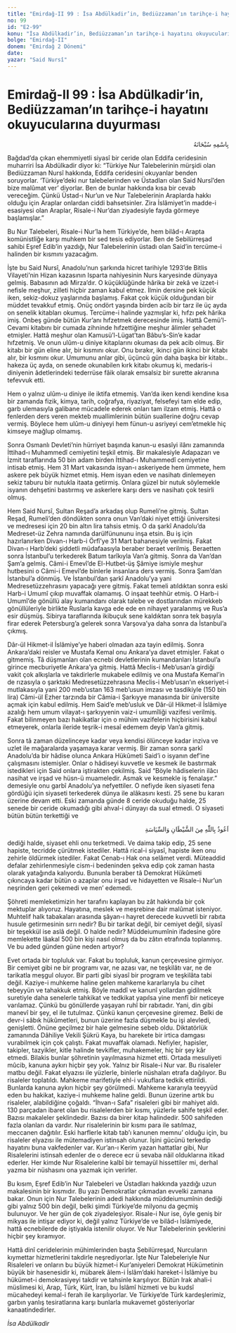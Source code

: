 ```yaml
---
title: "Emirdağ-II 99 : İsa Abdülkadir’in, Bediüzzaman’ın tarihçe-i hayatını okuyucularına duyurması"
no: 99
id: "E2-99"
konu: "İsa Abdülkadir’in, Bediüzzaman’ın tarihçe-i hayatını okuyucularına duyurması"
bolge: "Emirdağ-II"
donem: "Emirdağ 2 Dönemi"
date: 
yazar: "Said Nursî"
---
```


# Emirdağ-II 99 : İsa Abdülkadir’in, Bediüzzaman’ın tarihçe-i hayatını okuyucularına duyurması

<p class="arabic" dir="rtl" title="Meal: “Her türlü noksan sıfatlardan yüce olan Allah’ın adıyla.”">بِاسْمِهِ سُبْحَانَهُ</p>

Bağdad’da çıkan ehemmiyetli siyasî bir ceride olan Eddifa ceridesinin muharriri İsa Abdülkadir diyor ki: “Türkiye Nur Talebelerinin mürşidi olan Bediüzzaman Nursî hakkında, Eddifa ceridesini okuyanlar benden soruyorlar. ‘Türkiye’deki nur talebelerinden ve Üstadları olan Said Nursî’den bize malûmat ver’ diyorlar. Ben de bunlar hakkında kısa bir cevab vereceğim. Çünkü Üstad-ı Nur’un ve Nur Talebelerinin Araplarda hakkı olduğu için Araplar onlardan ciddi bahsetsinler. Zira İslâmiyet’in madde-i esasiyesi olan Araplar, Risale-i Nur’dan ziyadesiyle fayda görmeye başlamışlar.”

Bu Nur Talebeleri, Risale-i Nur’la hem Türkiye’de, hem bilâd-ı Arapta komünistliğe karşı muhkem bir sed tesis ediyorlar. Ben de Sebilürreşad sahibi Eşref Edib’in yazdığı, Nur Talebelerinin üstadı olan Said’in tercüme-i halinden bir kısmını yazacağım.

İşte bu Said Nursî, Anadolu’nun şarkında hicret tarihiyle 1293’de Bitlis Vilayeti’nin Hizan kazasının Isparta nahiyesinin Nurs karyesinde dünyaya gelmiş. Babasının adı Mirza’dır. O küçüklüğünde hârika bir zekâ ve izzet-i nefisle meşhur, zilleti hiçbir zaman kabul etmez. İlmin dersine pek küçük iken, sekiz-dokuz yaşlarında başlamış. Fakat çok küçük olduğundan bir müddet tevakkuf etmiş. Onüç ondört yaşında birden acib bir tarz ile üç ayda on senelik kitabları okumuş. Tercüme-i halinde yazmışlar ki, hıfzı pek hârika imiş. Onbeş günde bütün Kur’anı hıfzetmek derecesinde imiş. Hattâ Cemü’l-Cevami kitabını bir cumada zihninde hıfzettiğine meşhur âlimler şehadet etmişler. Hattâ meşhur olan Kamusü’l-Lügat’tan Bâbu’s-Sin’e kadar hıfzetmiş. Ve onun ulûm-u diniye kitaplarını okuması da pek acib olmuş. Bir kitabı bir gün eline alır, bir kısmını okur. Onu bırakır, ikinci gün ikinci bir kitabı alır, bir kısmını okur. Umumunu anlar gibi, üçüncü gün daha başka bir kitabı.. hakeza üç ayda, on senede okunabilen kırk kitabı okumuş ki, medaris-i diniyenin âdetlerindeki tederrüse fâik olarak emsalsiz bir surette akranına tefevvuk etti.

Hem o yalnız ulûm-u diniye ile iktifa etmemiş. Van’da iken kendi kendine kısa bir zamanda fizik, kimya, tarih, coğrafya, riyaziyat, felsefeyi tam elde edip, garb ulemasıyla galibane mücadele ederek onları tam ilzam etmiş. Hattâ o fenlerden ders veren mekteb muallimlerinin bütün suallerine doğru cevap vermiş. Böylece hem ulûm-u diniyeyi hem fünun-u asriyeyi cem’etmekle hiç kimseye mağlup olmamış.

Sonra Osmanlı Devleti’nin hürriyet başında kanun-u esasîyi ilânı zamanında İttihad-ı Muhammedî cemiyetini teşkil etmiş. Bir makalesiyle Adapazarı ve İzmit taraflarında 50 bin adam birden İttihad-ı Muhammedî cemiyetine intisab etmiş. Hem 31 Mart vakasında isyan-ı askeriyede hem ümmete, hem askere pek büyük hizmet etmiş. Hem isyan eden ve nasihatı dinlemeyen sekiz taburu bir nutukla itaata getirmiş. Onlara güzel bir nutuk söylemekle isyanın dehşetini bastırmış ve askerlere karşı ders ve nasihatı çok tesirli olmuş.

Hem Said Nursî, Sultan Reşad’a arkadaş olup Rumeli’ne gitmiş. Sultan Reşad, Rumeli’den döndükten sonra onun Van’daki niyet ettiği üniversitesi ve medresesi için 20 bin altın lira tahsis etmiş. O da şarkî Anadolu’da Medreset-üz Zehra namında darülfünununu inşa etsin. Bu iş için hazırlanırken Divan-ı Harb-i Örfî’ye 31 Mart bahanesiyle verilmiş. Fakat Divan-ı Harb’deki şiddetli müdafaasıyla beraber beraet verilmiş. Beraetten sonra İstanbul’u terkederek Batum tarîkıyla Van’a gitmiş. Sonra da Van’dan Şam’a gelmiş. Câmi-i Emevî’de El-Hutbet-üş Şâmiye ismiyle meşhur hutbesini o Câmi-i Emevî’de binlerle insanlara ders vermiş. Sonra Şam’dan İstanbul’a dönmüş. Ve İstanbul’dan şarkî Anadolu’ya yani Medresetüzzehrasını yapacağı yere gitmiş. Fakat temeli atıldıktan sonra eski Harb-i Umumî çıkıp muvaffak olamamış. O inşaat teehhür etmiş. O Harb-i Umumî’de gönüllü alay kumandanı olarak talebe ve dostlarından mürekkeb gönüllüleriyle birlikte Ruslarla kavga ede ede en nihayet yaralanmış ve Rus’a esir düşmüş. Sibirya taraflarında ikibuçuk sene kaldıktan sonra tek başıyla firar ederek Petersburg’a gelerek sonra Varşova’ya daha sonra da İstanbul’a çıkmış.

Dâr-ül Hikmet-il İslâmiye’ye haberi olmadan aza tayin edilmiş. Sonra Ankara’daki reisler ve Mustafa Kemal onu Ankara’ya davet etmişler. Fakat o gitmemiş. Tâ düşmanları olan ecnebi devletlerinin kumandanları İstanbul’a girince mecburiyetle Ankara’ya gitmiş. Hattâ Meclis-i Meb’usan’a girdiği vakit çok alkışlarla ve takdirlerle mukabele edilmiş ve ona Mustafa Kemal’in de rızasıyla o şarktaki Medresetüzzehrasına Meclis-i Meb’usan’ın ekseriyet-i mutlakasıyla yani 200 meb’ustan 163 meb’usun imzası ve tasdikiyle (150 bin lira) Câmi-ül Ezher tarzında bir Câmia-i Şarkıyye manasında bir üniversite açmak için kabul edilmiş. Hem Said’e meb’usluk ve Dâr-ül Hikmet-il İslâmiye azalığı hem umum vilayat-ı şarkıyyenin vaiz-i umumîliği vazifesi verilmiş. Fakat bilinmeyen bazı hakikatlar için o mühim vazifelerin hiçbirisini kabul etmeyerek, onlarla ileride teşrik-i mesaî edemem deyip Van’a gitmiş.

Sonra tâ zaman düzelinceye kadar veya kendisi ölünceye kadar inziva ve uzlet ile mağaralarda yaşamaya karar vermiş. Bir zaman sonra şarkî Anadolu’da bir hâdise olunca Ankara Hükûmeti Said’i o isyanın def’ine çalışmasını istemişler. Onlar o hâdiseyi kuvvetle ve kesmek ile bastırmak istedikleri için Said onlara iştirakten çekilmiş. Said “Böyle hâdiselerin ilâcı nasihat ve irşad ve hüsn-ü muameledir. Asmak ve kesmekle iş fenalaşır.” demesiyle onu garbî Anadolu’ya nefyettiler. O nefiyde iken siyaseti fena gördüğü için siyaseti terkederek dünya ile alâkasını kesti. 25 sene bu kararı üzerine devam etti. Eski zamanda günde 8 ceride okuduğu halde, 25 senede bir ceride okumadığı gibi ahval-i dünyayı da sual etmedi. O siyaseti bütün bütün terkettiği ve

<p class="arabic" dir="rtl" title="Meal: “Şeytandan ve siyasetten Allah’a sığınırım.”">اَعُوذُ بِاللّٰهِ مِنَ الشَّيْطَانِ وَالسِّيَاسَةِ</p>

dediği halde, siyaset ehli onu terketmedi. Ve daima takip edip, 25 sene hapiste, tecridde çürütmek istediler. Hattâ rical-i siyasî, hapiste iken onu zehirle öldürmek istediler. Fakat Cenab-ı Hak ona selâmet verdi. Müteaddid defalar zehirlenmesiyle cism-i bedeninden şekva edip çok zaman hasta olarak yatağında kalıyordu. Bununla beraber tâ Demokrat Hükûmeti çıkıncaya kadar bütün o azaplar onu irşad ve hidayetten ve Risale-i Nur’un neşrinden geri çekemedi ve men’ edemedi.

Şöhreti memleketimizin her tarafını kaplayan bu zât hakkında bir çok mektuplar alıyoruz. Hayatına, meslek ve meşrebine dair malûmat isteniyor. Muhtelif halk tabakaları arasında şâyan-ı hayret derecede kuvvetli bir rabıta husule getirmesinin sırrı nedir? Bu bir tarikat değil, bir cemiyet değil, siyasî bir teşekkül ise aslâ değil. O halde nedir? Müddeiumumînin ifadesine göre memlekette lâakal 500 bin kişi nasıl olmuş da bu zâtın etrafında toplanmış. Ve bu aded günden güne neden artıyor?

Evet ortada bir topluluk var. Fakat bu topluluk, kanun çerçevesine girmiyor. Bir cemiyet gibi ne bir programı var, ne azası var, ne teşkilâtı var, ne de tarikatla meşgul oluyor. Bir parti gibi siyasî bir program ve teşkilâta tabi değil. Kaziye-i muhkeme haline gelen mahkeme kararlarıyla bu cihet tebeyyün ve tahakkuk etmiş. Böyle maddî ve kanunî yollardan gidilmek suretiyle daha senelerle tahkikat ve tedkikat yapılsa yine menfî bir neticeye varılamaz. Çünkü bu gönüllerde yaşayan ruhî bir rabıtadır. Yani, din gibi manevî bir şey, el ile tutulmaz. Çünkü kanun çerçevesine giremez. Belki de devr-i sâbık hükûmetleri, bunun üzerine fazla düşmekle bu işi alevledi, genişletti. Önüne geçilmez bir hale gelmesine sebeb oldu. Diktatörlük zamanında Dâhiliye Vekili Şükrü Kaya, bu harekete bir irtica damgası vurabilmek için çok çalıştı. Fakat muvaffak olamadı. Nefiyler, hapisler, takipler, tazyikler, kitle halinde tevkifler, muhakemeler, hiç bir şey kâr etmedi. Bilakis bunlar şöhretinin yayılmasına hizmet etti. Ortada mesuliyeti mûcib, kanuna aykırı hiçbir şey yok. Yalnız bir Risale-i Nur var. Bu risaleler matbu değil. Fakat elyazısı ile yüzlerle, binlerle nüshaları etrafa dağılıyor. Bu risaleler toplatıldı. Mahkeme marifetiyle ehl-i vukuflara tedkik ettirildi. Bunlarda kanuna aykırı hiçbir şey görülmedi. Mahkeme kararıyla teeyyüd eden bu hakikat, kaziye-i muhkeme haline geldi. Bunun üzerine artık bu risaleler, alabildiğine çoğaldı. “İhvan-ı Safa” risaleleri gibi bir mahiyet aldı. 130 parçadan ibaret olan bu risalelerden bir kısmı, yüzlerle sahife teşkil eder. Bazısı makaleler şeklindedir. Bazısı da birer kitap halindedir. 500 sahifeden fazla olanları da vardır. Nur risalelerinin bir kısmı para ile satılmaz, meccanen dağıtılır. Eski harflerle kitab tab’ı kanunen memnu’ olduğu için, bu risaleler elyazısı ile mütemadiyen istinsah olunur. İşini gücünü terkedip hayatını buna vakfedenler var. Kur’an-ı Kerim yazan hattatlar gibi, Nur Risalelerini istinsah edenler de o derece ecr ü sevaba nâil olduklarına itikad ederler. Her kimde Nur Risalelerine kalbî bir temayül hissettiler mi, derhal yazma bir nüshasını ona yazmak için verirler.

Bu kısım, Eşref Edib’in Nur Talebeleri ve Üstadları hakkında yazdığı uzun makalesinin bir kısmıdır. Bu yazı Demokratlar çıkmadan evvelki zamana bakar. Onun için Nur Talebelerinin adedi hakkında müddeiumumînin dediği gibi yalnız 500 bin değil, belki şimdi Türkiye’de milyonu da geçmiş bulunuyor. Ve her gün de çok ziyadeleşiyor. Risale-i Nur ise, öyle geniş bir mikyas ile intişar ediyor ki, değil yalnız Türkiye’de ve bilâd-ı İslâmiyede, hattâ ecnebilerde de iştiyakla istenilir oluyor. Ve Nur Talebelerinin şevklerini hiçbir şey kıramıyor.

Hattâ dinî ceridelerinin mühimlerinden başta Sebilürreşad, Nurcuların kıymettar hizmetlerini takdirle neşrediyorlar. İşte Nur Talebeleriyle Nur Risaleleri ve onların bu büyük hizmet-i Kur’aniyeleri Demokrat Hükümetinin büyük bir hasenesidir ki, mübarek âlem-i İslâm’daki hareket-i İslâmiye bu hükümet-i demokrasiyeyi takdir ve tahsinle karşılıyor. Bütün Irak ahali-i müslimesi ki, Arap, Türk, Kürt, İran, bu İslâmî hizmeti ve bu kudsî mücahedeyi kemal-i ferah ile karşılıyorlar. Ve Türkiye’de Türk kardeşlerimiz, garbın yanlış tesiratlarına karşı bunlarla mukavemet gösteriyorlar kanaatindedirler.

*İsa Abdülkadir*

